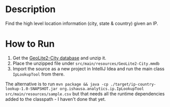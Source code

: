 # Description
Find the high level location information (city, state &amp; country) given an IP.

# How to Run
1. Get the [GeoLite2-City database](http://geolite.maxmind.com/download/geoip/database/GeoLite2-City.mmdb.gz) and unzip it.
2. Place the unzipped file under `src/main/resources/GeoLite2-City.mmdb`
3. Import the source as a new project in IntelliJ Idea and run the main class `IpLookupTool` from there.

The alternative is to run 
`mvn package && java -cp ./target/ip-country-lookup-1.0-SNAPSHOT.jar org.ishausa.analytics.ip.IpLookupTool src/main/resources/sample.csv` but that needs all the runtime dependencies added to the classpath - I haven't done that yet.
